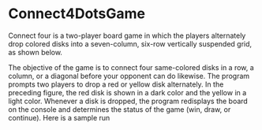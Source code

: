 # Connect4DotsGame  

Connect four is a two-player board game in which the players alternately drop colored disks
into a seven-column, six-row vertically suspended grid, as shown below.



The objective of the game is to connect four same-colored disks in a row, a column, or a
diagonal before your opponent can do likewise. The program prompts two players to drop a red
or yellow disk alternately. In the preceding figure, the red disk is shown in a dark color and the
yellow in a light color. Whenever a disk is dropped, the program redisplays the board on the
console and determines the status of the game (win, draw, or continue). Here is a sample run
